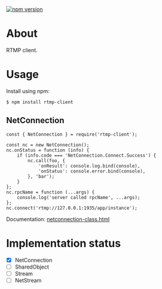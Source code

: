 [![npm version](https://img.shields.io/npm/v/rtmp-client.svg?logo=npm)](https://www.npmjs.com/package/rtmp-client)

# About

RTMP client.

# Usage

Install using npm:

```
$ npm install rtmp-client
```

## NetConnection

```
const { NetConnection } = require('rtmp-client');

const nc = new NetConnection();
nc.onStatus = function (info) {
	if (info.code === 'NetConnection.Connect.Success') {
		nc.call(foo, {
			'onResult': console.log.bind(console),
			'onStatus': console.error.bind(console),
		}, 'bar');
	}
};
nc.rpcName = function (...args) {
	console.log('server called rpcName', ...args);
};
nc.connect('rtmp://127.0.0.1:1935/app/instance');
```

Documentation: [netconnection-class.html](https://helpx.adobe.com/adobe-media-server/ssaslr/netconnection-class.html)

# Implementation status

- [x] NetConnection
- [ ] SharedObject
- [ ] Stream
- [ ] NetStream
